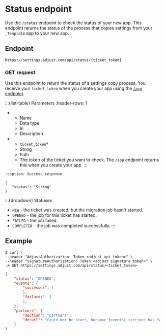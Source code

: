 # Status endpoint

Use the `/status` endpoint to check the status of your new app. This endpoint returns the status of the process that copies settings from your `_Template` app to your new app.

## Endpoint

```text
https://settings.adjust.com/api/status/{ticket_token}
```

### GET request

Use this endpoint to return the status of a settings copy process. You receive your `ticket_token` when you create your app using the [`/app` endpoint](app-endpoint.md).

:::{list-table} Parameters
:header-rows: 1

* - Name
   - Data type
   - In
   - Description
* - `ticket_token`*
   - String
   - Path
   - The token of the ticket you want to check. The `/app` endpoint returns this when you create your app.
:::


```{code-block} json
:caption: Success response

{
   "status": "String"
}
```

:::{dropdown} Statuses
* `NEW` - the ticket was created, but the migration job hasn't started.
* `OPENED` - the job for this ticket has started.
* `FAILED` - the job failed.
* `COMPLETED` - the job was completed successfully.
:::

## Example

```console
$ curl \
--header "AdjustAuthorization: Token <adjust api token>" \
--header "SignatureAuthorization: Token <adjust signature token>" \
-X GET https://settings.adjust.com/api/status/<ticket_token>
```

```json
{
    "status": "OPENED",
    "events": {
        "successes": [
        ],
        "failures": [
        ],
    },
    "partners": {
        "section": "partners",
        "detail": "Could not be start, because {events} sections has failed"
    }
}
```
